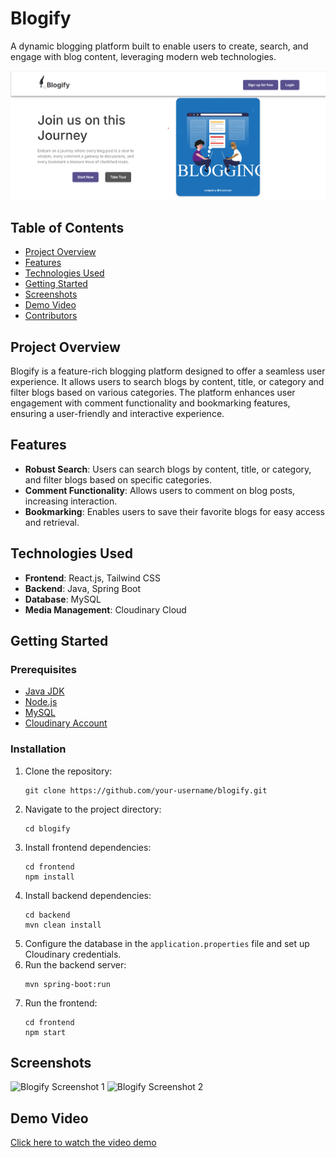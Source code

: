 <h1>Blogify</h1>

<p>A dynamic blogging platform built to enable users to create, search, and engage with blog content, leveraging modern web technologies.</p>

<img src="readme/assets/blogify.png" alt="Blogify Screenshot" width="600">

<h2>Table of Contents</h2>
<ul>
  <li><a href="#project-overview">Project Overview</a></li>
  <li><a href="#features">Features</a></li>
  <li><a href="#technologies-used">Technologies Used</a></li>
  <li><a href="#getting-started">Getting Started</a></li>
  <li><a href="#screenshots">Screenshots</a></li>
  <li><a href="#demo-video">Demo Video</a></li>
  <li><a href="#contributors">Contributors</a></li>
</ul>

<h2 id="project-overview">Project Overview</h2>
<p>
  Blogify is a feature-rich blogging platform designed to offer a seamless user experience. It allows users to search blogs by content, title, or category and filter blogs based on various categories. The platform enhances user engagement with comment functionality and bookmarking features, ensuring a user-friendly and interactive experience.
</p>

<h2 id="features">Features</h2>
<ul>
  <li><strong>Robust Search</strong>: Users can search blogs by content, title, or category, and filter blogs based on specific categories.</li>
  <li><strong>Comment Functionality</strong>: Allows users to comment on blog posts, increasing interaction.</li>
  <li><strong>Bookmarking</strong>: Enables users to save their favorite blogs for easy access and retrieval.</li>
</ul>

<h2 id="technologies-used">Technologies Used</h2>
<ul>
  <li><strong>Frontend</strong>: React.js, Tailwind CSS</li>
  <li><strong>Backend</strong>: Java, Spring Boot</li>
  <li><strong>Database</strong>: MySQL</li>
  <li><strong>Media Management</strong>: Cloudinary Cloud</li>
</ul>

<h2 id="getting-started">Getting Started</h2>

<h3>Prerequisites</h3>
<ul>
  <li><a href="https://www.oracle.com/java/technologies/javase-downloads.html">Java JDK</a></li>
  <li><a href="https://nodejs.org/">Node.js</a></li>
  <li><a href="https://www.mysql.com/">MySQL</a></li>
  <li><a href="https://cloudinary.com/">Cloudinary Account</a></li>
</ul>

<h3>Installation</h3>
<ol>
  <li>Clone the repository:</li>
  <pre><code>git clone https://github.com/your-username/blogify.git</code></pre>
  
  <li>Navigate to the project directory:</li>
  <pre><code>cd blogify</code></pre>

  <li>Install frontend dependencies:</li>
  <pre><code>cd frontend
npm install</code></pre>

  <li>Install backend dependencies:</li>
  <pre><code>cd backend
mvn clean install</code></pre>

  <li>Configure the database in the <code>application.properties</code> file and set up Cloudinary credentials.</li>

  <li>Run the backend server:</li>
  <pre><code>mvn spring-boot:run</code></pre>

  <li>Run the frontend:</li>
  <pre><code>cd frontend
npm start</code></pre>
</ol>

<h2 id="screenshots">Screenshots</h2>
<img src="path-to-your-screenshot1.png" alt="Blogify Screenshot 1" width="600">
<img src="path-to-your-screenshot2.png" alt="Blogify Screenshot 2" width="600">

<h2 id="demo-video">Demo Video</h2>
<p><a href="path-to-your-video.mp4">Click here to watch the video demo</a></p>


